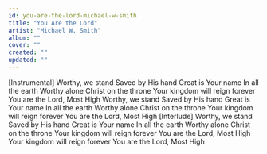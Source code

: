 ```yaml
---
id: you-are-the-lord-michael-w-smith
title: "You Are the Lord"
artist: "Michael W. Smith"
album: ""
cover: ""
created: ""
updated: ""
---
```


[Instrumental]
Worthy, we stand
Saved by His hand
Great is Your name
In all the earth
Worthy alone
Christ on the throne
Your kingdom will reign forever
You are the Lord, Most High
Worthy, we stand
Saved by His hand
Great is Your name
In all the earth
Worthy alone
Christ on the throne
Your kingdom will reign forever
You are the Lord, Most High
[Interlude]
Worthy, we stand
Saved by His hand
Great is Your name
In all the earth
Worthy alone
Christ on the throne
Your kingdom will reign forever
You are the Lord, Most High
Your kingdom will reign forever
You are the Lord, Most High